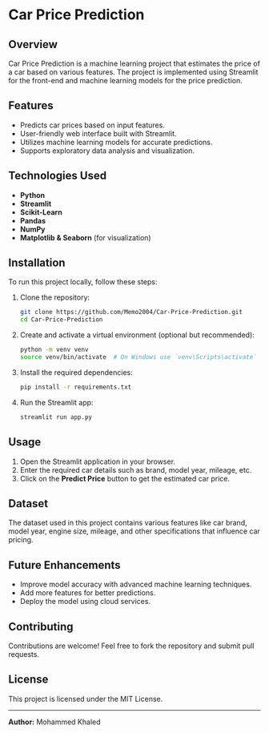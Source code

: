 # Car Price Prediction

## Overview
Car Price Prediction is a machine learning project that estimates the price of a car based on various features. The project is implemented using Streamlit for the front-end and machine learning models for the price prediction.

## Features
- Predicts car prices based on input features.
- User-friendly web interface built with Streamlit.
- Utilizes machine learning models for accurate predictions.
- Supports exploratory data analysis and visualization.

## Technologies Used
- **Python**
- **Streamlit**
- **Scikit-Learn**
- **Pandas**
- **NumPy**
- **Matplotlib & Seaborn** (for visualization)

## Installation
To run this project locally, follow these steps:

1. Clone the repository:
   ```bash
   git clone https://github.com/Memo2004/Car-Price-Prediction.git
   cd Car-Price-Prediction
   ```

2. Create and activate a virtual environment (optional but recommended):
   ```bash
   python -m venv venv
   source venv/bin/activate  # On Windows use `venv\Scripts\activate`
   ```

3. Install the required dependencies:
   ```bash
   pip install -r requirements.txt
   ```

4. Run the Streamlit app:
   ```bash
   streamlit run app.py
   ```

## Usage
1. Open the Streamlit application in your browser.
2. Enter the required car details such as brand, model year, mileage, etc.
3. Click on the **Predict Price** button to get the estimated car price.

## Dataset
The dataset used in this project contains various features like car brand, model year, engine size, mileage, and other specifications that influence car pricing.

## Future Enhancements
- Improve model accuracy with advanced machine learning techniques.
- Add more features for better predictions.
- Deploy the model using cloud services.

## Contributing
Contributions are welcome! Feel free to fork the repository and submit pull requests.

## License
This project is licensed under the MIT License.

---
**Author:** Mohammed Khaled

